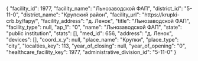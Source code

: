 {
    "facility_id": 1977,
    "facility_name": "Льнозаводской ФАП",
    "district_id": "5-11-0",
    "district_name": "Крупский район",
    "facility_url": "https:\/\/krupki-crb.by\/fapy\/",
    "facility_address": "д. Ленок",
    "title": "Льнозаводской ФАП",
    "facility_type": null,
    "ap_1": "0",
    "name": "Льнозаводской ФАП",
    "state": "public institution",
    "stats": [],
    "med_id": 656,
    "address": "д. Ленок",
    "devices": [],
    "coord_x_y": null,
    "place_name": "Крупки",
    "place_type": "city",
    "localties_key": 113,
    "year_of_closing": null,
    "year_of_opening": "0",
    "healthcare_facility_key": 1977,
    "administrative_division_id": "5-11-0"
}